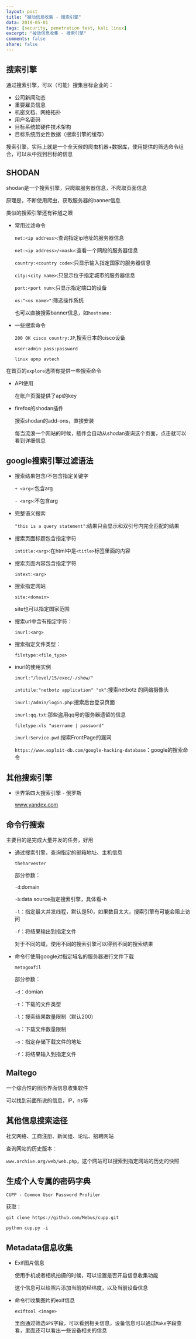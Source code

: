 ```yaml
---
layout: post
title: "被动信息收集 - 搜索引擎"
data: 2019-05-01
tags: [security, penetration test, kali linux]
excerpt: "被动信息收集 - 搜索引擎"
comments: false
share: false
---
```


## 搜索引擎

通过搜索引擎，可以（可能）搜集目标企业的：

- 公司新闻动态
- 重要雇员信息
- 机密文档、网络拓扑
- 用户名密码
- 目标系统软硬件技术架构
- 目标系统历史性数据（搜索引擎的缓存）

搜索引擎，实际上就是一个全天候的爬虫机器+数据库，使用提供的筛选命令组合，可以从中找到目标的信息

## SHODAN

shodan是一个搜索引擎，只爬取服务器信息，不爬取页面信息

原理是，不断使用爬虫，获取服务器的banner信息

类似的搜索引擎还有钟馗之眼

- 常用过滤命令

    `net:<ip address>`:查询指定ip地址的服务器信息

    `net:<ip address>/<mask>`:查看一个网段的服务器信息

    `country:<country code>`:只显示输入指定国家的服务器信息

    `city:<city name>`:只显示位于指定城市的服务器信息

    `port:<port num>`:只显示指定端口的设备

    `os:"<os name>"`:筛选操作系统

    也可以直接搜索banner信息，如`hostname:`

- 一些搜索命令

    `200 OK cisco country:JP`,搜索日本的cisco设备

    `user:admin pass:password`

    `linux upnp avtech`

在首页的`explore`选项有提供一些搜索命令

- API使用

    在账户页面提供了api的key

- firefox的shodan插件

    搜索shodan的add-ons，直接安装

    每当流浪一个网站的时候，插件会自动从shodan查询这个页面，点击就可以看到详细信息

## google搜索引擎过滤语法

- 搜索结果包含/不包含指定关键字

    `+ <arg>`:包含arg

    `- <arg>`:不包含arg

- 完整语义搜索

    `"this is a query statement"`:结果只会显示和双引号内完全匹配的结果

- 搜索页面标题包含指定字符

    `intitle:<arg>`:在html中是`<title>`标签里面的内容

- 搜索页面内容包含指定字符

    `intext:<arg>`

- 搜索指定网站

    `site:<domain>`

    site也可以指定国家范围

- 搜索url中含有指定字符：

    `inurl:<arg>`

- 搜索指定文件类型：

    `filetype:<file_type>`

- inurl的使用实例

    `inurl:"/level/15/exec/-/show/"`

    `intitile:"netbotz application" "ok"`:搜索netbotz 的网络摄像头

    `inurl:/admin/login.php`:搜索后台登录页面

    `inurl:qq.txt`:那些盗用qq号的服务器遗留的信息

    `filetype:xls "username | password"`

    `inurl:Service.pwd`:搜索FrontPage的漏洞

    `https://www.exploit-db.com/google-hacking-database`：google的搜索命令

## 其他搜索引擎

- 世界第四大搜索引擎 - 俄罗斯

    www.yandex.com

## 命令行搜索

主要目的是完成大量并发的任务，好用

- 通过搜索引擎，查询指定的邮箱地址、主机信息

    `theharvester`

    部分参数：

    `-d`:domain

    `-b`:data source指定搜索引擎，具体看-h

    `-l`：指定最大并发线程，默认是50，如果数目太大，搜索引擎有可能会阻止访问

    `-f`：将结果输出到指定文件

    对于不同的域，使用不同的搜索引擎可以得到不同的搜索结果

- 命令行使用google对指定域名的服务器进行文件下载

    `metagoofil`

    部分参数：

    `-d`：domian

    `-t`：下载的文件类型

    `-l`：搜索结果数量限制（默认200）

    `-n`：下载文件数量限制

    `-o`：指定存储下载文件的地址

    `-f`：将结果输入到指定文件

## Maltego

一个综合性的图形界面信息收集软件

可以找到前面所说的信息，IP，ns等

## 其他信息搜索途径

社交网络、工商注册、新闻组、论坛、招聘网站

查询网站的历史版本：

`www.archive.org/web/web.php`，这个网站可以搜索到指定网站的历史的快照

## 生成个人专属的密码字典

`CUPP - Common User Password Profiler`

获取：

`git clone https://github.com/Mebus/cupp.git`

`python cup.py -i`

## Metadata信息收集

- Exif图片信息

    使用手机或者相机拍摄的时候，可以设置是否开启信息收集功能

    这个信息可以给照片添加当前的经纬度，以及当前设备信息

- 命令行收集图片的exif信息

    `exiftool <image>`

    里面通过筛选`GPS`字段，可以看到相关信息，设备信息可以通过`Make`字段查看，里面还可以看出一些设备相关的信息
